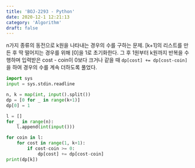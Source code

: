 ```yaml
---
title: 'BOJ-2293 - Python'
date: 2020-12-1 12:21:13
category: 'Algorithm'
draft: false
---
```

n가지 종류의 동전으로 k원을 나타내는 경우의 수를 구하는 문제. [k+1]의 리스트를 만든 후 딱 떨어지는 경우를 위해 [0]을 1로 초기화한다. 그 후 1원부터 k원까지 반복을 수행하며 입력받은 cost - coin이 0보다 크거나 같을 때 `dp[cost] += dp[cost-coin]`을 하여 경우의 수를 계속 더하도록 풀었다.
```python
import sys
input = sys.stdin.readline

n, k = map(int, input().split())
dp = [0 for _ in range(k+1)]
dp[0] = 1

l = []
for _ in range(n):
    l.append(int(input()))

for coin in l:
    for cost in range(1, k+1):
        if cost-coin >= 0:
            dp[cost] += dp[cost-coin]
print(dp[k])

```